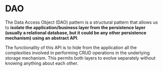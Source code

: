 # DAO

The Data Access Object (DAO) pattern is a structural pattern that allows us to  **isolate the application/business layer from the persistence layer (usually a relational database, but it could be any other persistence mechanism) using an abstract API**.

The functionality of this API is to hide from the application all the complexities involved in performing CRUD operations in the underlying storage mechanism. This permits both layers to evolve separately without knowing anything about each other.